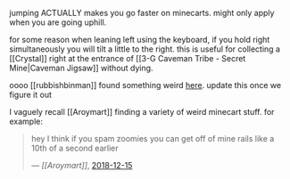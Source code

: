 jumping ACTUALLY makes you go faster on minecarts. might only apply when you are going uphill.

for some reason when leaning left using the keyboard, if you hold right simultaneously you will tilt a little to the right. this is useful for collecting a [[Crystal]] right at the entrance of [[3-G Caveman Tribe - Secret Mine|Caveman Jigsaw]] without dying.

oooo [[rubbishbinman]] found something weird [here](https://discord.com/channels/313375426112389123/408694062862958592/1279769934536249380). update this once we figure it out

I vaguely recall [[Aroymart]] finding a variety of weird minecart stuff. for example:

> hey I think if you spam zoomies you can get off of mine rails like a 10th of a second earlier
> 
> &mdash; <cite>[[Aroymart]]</cite>, [2018-12-15](https://discord.com/channels/313375426112389123/408694062862958592/523382224511434752)